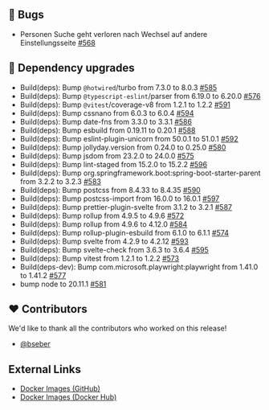## 🐞 Bugs

- Personen Suche geht verloren nach Wechsel auf andere Einstellungsseite [#568](https://github.com/urlaubsverwaltung/zeiterfassung/issues/568)

## 🔨 Dependency upgrades

- Build(deps): Bump `@hotwired`/turbo from 7.3.0 to 8.0.3 [#585](https://github.com/urlaubsverwaltung/zeiterfassung/pull/585)
- Build(deps): Bump `@typescript-eslint`/parser from 6.19.0 to 6.20.0 [#576](https://github.com/urlaubsverwaltung/zeiterfassung/pull/576)
- Build(deps): Bump `@vitest`/coverage-v8 from 1.2.1 to 1.2.2 [#591](https://github.com/urlaubsverwaltung/zeiterfassung/pull/591)
- Build(deps): Bump cssnano from 6.0.3 to 6.0.4 [#594](https://github.com/urlaubsverwaltung/zeiterfassung/pull/594)
- Build(deps): Bump date-fns from 3.3.0 to 3.3.1 [#586](https://github.com/urlaubsverwaltung/zeiterfassung/pull/586)
- Build(deps): Bump esbuild from 0.19.11 to 0.20.1 [#588](https://github.com/urlaubsverwaltung/zeiterfassung/pull/588)
- Build(deps): Bump eslint-plugin-unicorn from 50.0.1 to 51.0.1 [#592](https://github.com/urlaubsverwaltung/zeiterfassung/pull/592)
- Build(deps): Bump jollyday.version from 0.24.0 to 0.25.0 [#580](https://github.com/urlaubsverwaltung/zeiterfassung/pull/580)
- Build(deps): Bump jsdom from 23.2.0 to 24.0.0 [#575](https://github.com/urlaubsverwaltung/zeiterfassung/pull/575)
- Build(deps): Bump lint-staged from 15.2.0 to 15.2.2 [#596](https://github.com/urlaubsverwaltung/zeiterfassung/pull/596)
- Build(deps): Bump org.springframework.boot:spring-boot-starter-parent from 3.2.2 to 3.2.3 [#583](https://github.com/urlaubsverwaltung/zeiterfassung/pull/583)
- Build(deps): Bump postcss from 8.4.33 to 8.4.35 [#590](https://github.com/urlaubsverwaltung/zeiterfassung/pull/590)
- Build(deps): Bump postcss-import from 16.0.0 to 16.0.1 [#597](https://github.com/urlaubsverwaltung/zeiterfassung/pull/597)
- Build(deps): Bump prettier-plugin-svelte from 3.1.2 to 3.2.1 [#587](https://github.com/urlaubsverwaltung/zeiterfassung/pull/587)
- Build(deps): Bump rollup from 4.9.5 to 4.9.6 [#572](https://github.com/urlaubsverwaltung/zeiterfassung/pull/572)
- Build(deps): Bump rollup from 4.9.6 to 4.12.0 [#584](https://github.com/urlaubsverwaltung/zeiterfassung/pull/584)
- Build(deps): Bump rollup-plugin-esbuild from 6.1.0 to 6.1.1 [#574](https://github.com/urlaubsverwaltung/zeiterfassung/pull/574)
- Build(deps): Bump svelte from 4.2.9 to 4.2.12 [#593](https://github.com/urlaubsverwaltung/zeiterfassung/pull/593)
- Build(deps): Bump svelte-check from 3.6.3 to 3.6.4 [#595](https://github.com/urlaubsverwaltung/zeiterfassung/pull/595)
- Build(deps): Bump vitest from 1.2.1 to 1.2.2 [#573](https://github.com/urlaubsverwaltung/zeiterfassung/pull/573)
- Build(deps-dev): Bump com.microsoft.playwright:playwright from 1.41.0 to 1.41.2 [#577](https://github.com/urlaubsverwaltung/zeiterfassung/pull/577)
- bump node to 20.11.1 [#581](https://github.com/urlaubsverwaltung/zeiterfassung/pull/581)

## ❤️ Contributors

We'd like to thank all the contributors who worked on this release!

- [@bseber](https://github.com/bseber)
## External Links

- [Docker Images (GitHub)](https://github.com/urlaubsverwaltung/zeiterfassung/pkgs/container/zeiterfassung%2Fzeiterfassung)
- [Docker Images (Docker Hub)](https://hub.docker.com/r/urlaubsverwaltung/zeiterfassung)
